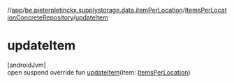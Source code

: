 //[app](../../../index.md)/[be.pieterpletinckx.supplystorage.data.itemPerLocation](../index.md)/[ItemsPerLocationConcreteRepository](index.md)/[updateItem](update-item.md)

# updateItem

[androidJvm]\
open suspend override fun [updateItem](update-item.md)(item: [ItemsPerLocation](../-items-per-location/index.md))
